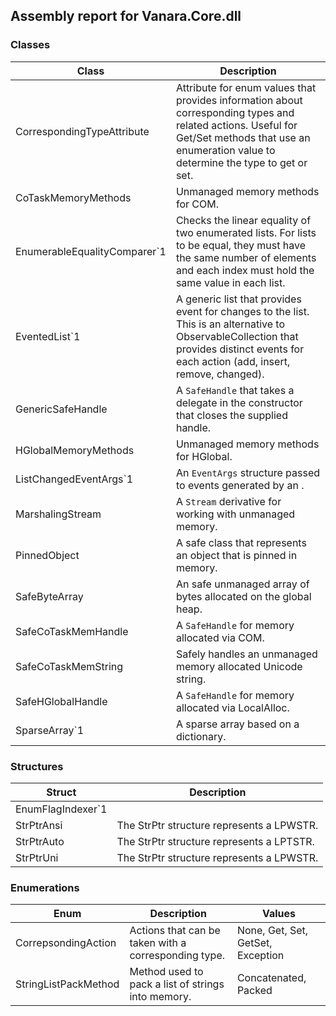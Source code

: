## Assembly report for Vanara.Core.dll
### Classes
Class | Description
---- | ----
CorrespondingTypeAttribute | Attribute for enum values that provides information about corresponding types and related actions. Useful for Get/Set methods that use an enumeration value to determine the type to get or set.
CoTaskMemoryMethods | Unmanaged memory methods for COM.
EnumerableEqualityComparer`1 | Checks the linear equality of two enumerated lists. For lists to be equal, they must have the same number of elements and each index must hold the same value in each list.
EventedList`1 | A generic list that provides event for changes to the list. This is an alternative to ObservableCollection that provides distinct events for each action (add, insert, remove, changed).
GenericSafeHandle | A `SafeHandle` that takes a delegate in the constructor that closes the supplied handle.
HGlobalMemoryMethods | Unmanaged memory methods for HGlobal.
ListChangedEventArgs`1 | An `EventArgs` structure passed to events generated by an <see cref="T:Vanara.Collections.EventedList`1" />.
MarshalingStream | A `Stream` derivative for working with unmanaged memory.
PinnedObject | A safe class that represents an object that is pinned in memory.
SafeByteArray | An safe unmanaged array of bytes allocated on the global heap.
SafeCoTaskMemHandle | A `SafeHandle` for memory allocated via COM.
SafeCoTaskMemString | Safely handles an unmanaged memory allocated Unicode string.
SafeHGlobalHandle | A `SafeHandle` for memory allocated via LocalAlloc.
SparseArray`1 | A sparse array based on a dictionary.
### Structures
Struct | Description
---- | ----
EnumFlagIndexer`1 | 
StrPtrAnsi | The StrPtr structure represents a LPWSTR.
StrPtrAuto | The StrPtr structure represents a LPTSTR.
StrPtrUni | The StrPtr structure represents a LPWSTR.
### Enumerations
Enum | Description | Values
---- | ---- | ----
CorrepsondingAction | Actions that can be taken with a corresponding type. | None, Get, Set, GetSet, Exception
StringListPackMethod | Method used to pack a list of strings into memory. | Concatenated, Packed
